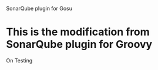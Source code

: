 SonarQube plugin for Gosu 

This is the modification from SonarQube plugin for Groovy
==========

On Testing
